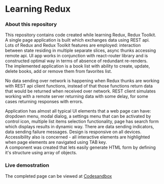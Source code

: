 # Learning Redux
### About this repository
This repository contains code created while learning Redux, Redux Toolkit.
A single page application is built which exchanges data using REST api. Lots of Redux and Redux Toolkit features are employed: interaction between state residing in multiple separate slices, async thunks accessing remote api. UI app works in conjunction with react-router library and is constructed optimal way in terms of absence of redundant re-renders.\
The implemented application is a book list with ability to create, update, delete books, add or remove them from favorites list. 

No data sending over network is happening when Redux thunks are working with REST api client functions, instead of that those functions return data
that would be returned when received over network. REST client simulates working with a remote server returning data with some delay, for some cases returning responses with errors.

Application has almost all typical UI elements that a web page can have: dropdown menu, modal dialog, a settings menu that can be
activated by control icon, multiple list items selection functionality, page has search form which displays results in dynamic way. There are data sending indicators, data sending failure messages.
Design is responsive on all devices. Accessibility also is concerned - all interactive elements are highlighted when page elements are
navigated using TAB key.\
A component was created that lets easily generate HTML form by defining it's structure using array of objects.


### Live demostration
The completed page can be viewed at [Codesandbox](https://codesandbox.io/p/sandbox/redux-training-app-pspzwz)

